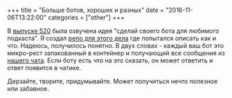 +++
title = "Больше ботов, хороших и разных"
date = "2016-11-06T13:22:00"
categories = ["other"]
+++

В [выпуске 520](https://radio-t.com/p/2016/11/06/podcast-520/) была озвучена идея "сделай своего бота для любимого подкаста". Я создал [репо для этого дела](https://github.com/umputun/rt-bot) где попытался описать как и что. Надеюсь, получилось понятно. В двух словах - каждый ваш бот это микро-рест запакованный в контейнер и получающий все сообщения из [нашего чата](https://chat.radio-t.com). Если боту есть что на это сказать, он может ответить и ответ появится в чатике.

Дерзайте, творите, придумывайте. Может получиться нечто полезное или забавное.
